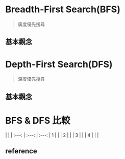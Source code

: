 # Breadth-First Search(BFS)
>廣度優先搜尋

## 基本觀念

# Depth-First Search(DFS)
>深度優先搜尋

## 基本觀念


# BFS & DFS 比較

  |  |  | 
 :---: | :---: | :---: |
1 |  |  |
2 |  |  | 
3 |  |  | 
4 |  |  | 

## reference


